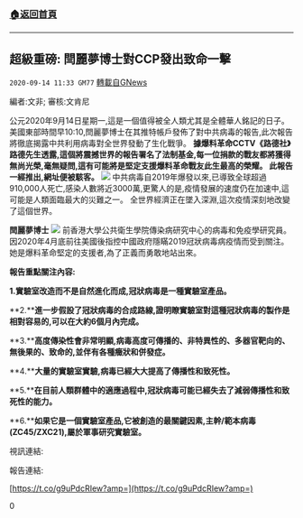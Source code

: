 ###  [:house:返回首頁](https://github.com/ourhimalayas/txt)
---

## 超級重磅: 閆麗夢博士對CCP發出致命一擊
`2020-09-14 11:33 GM77` [轉載自GNews](https://gnews.org/zh-hant/355474/)

編者:文非; 審核:文肯尼

公元2020年9月14日星期一,這是一個值得被全人類尤其是全體華人銘記的日子。 美國東部時間早10:10,閆麗夢博士在其推特帳戶發佈了對中共病毒的報告,此次報告將徹底揭露中共利用病毒對全世界發動了生化戰爭。 **據爆料革命CCTV《路德社》路德先生透露,這個將震撼世界的報告署名了法制基金,每一位捐款的戰友都將獲得無尚光榮,毫無疑問,這有可能將是堅定支援爆料革命戰友此生最高的榮耀。 此報告一經推出,網址便被駭客。**
![](https://s3.amazonaws.com/gnews-media-offload/wp-content/uploads/2020/09/14111938/%E6%88%AA%E5%B1%8F2020-09-14-%E4%B8%8B%E5%8D%8811.18.17-1.png)
中共病毒自2019年爆發以來,已導致全球超過910,000人死亡,感染人數將近3000萬,更驚人的是,疫情發展的速度仍在加速中,這可能是人類面臨最大的災難之一。 全世界經濟正在墜入深淵,這次疫情深刻地改變了這個世界。

**閆麗夢博士**
![](https://s3.amazonaws.com/gnews-media-offload/wp-content/uploads/2020/09/14112027/%E6%88%AA%E5%B1%8F2020-09-14-%E4%B8%8B%E5%8D%8811.19.27-1.png)
前香港大學公共衛生學院傳染病研究中心的病毒和免疫學研究員。 因2020年4月底前往美國後指控中國政府隱瞞2019冠狀病毒病疫情而受到關注。 她是爆料革命堅定的支援者,為了正義而勇敢地站出來。

**報告重點關注內容:**

**1.實驗室改造而不是自然進化而成,冠狀病毒是一種實驗室產品。**

**2.****進一步假設了冠狀病毒的合成路線,證明瞭實驗室對這種冠狀病毒的製作是相對容易的,可以在大約6個月內完成。**

**3.****高度傳染性會非常明顯,病毒高度可傳播的、非特異性的、多器官靶向的、無後果的、致命的,並伴有各種癥狀和併發症。**

**4.****大量的實驗室實驗,病毒已經大大提高了傳播性和致死性。**

**5.****在目前人類群體中的適應過程中,冠狀病毒可能已經失去了減弱傳播性和致死性的能力。**

**6.****如果它是一個實驗室產品,它被創造的最關鍵因素,主幹/範本病毒(ZC45/ZXC21),屬於軍事研究實驗室。**

視訊連結:



報告連結:

[https://t.co/g9uPdcRIew?amp=](https://t.co/g9uPdcRIew?amp=)

0
